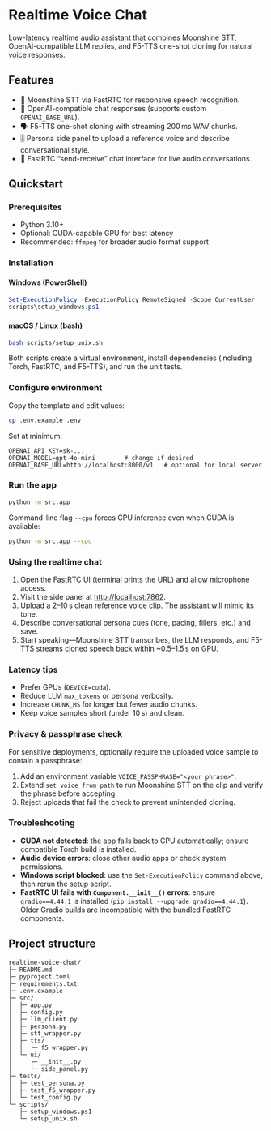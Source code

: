 # Realtime Voice Chat

Low-latency realtime audio assistant that combines Moonshine STT, OpenAI-compatible LLM replies, and F5-TTS one-shot cloning for natural voice responses.

## Features
- 🎤 Moonshine STT via FastRTC for responsive speech recognition.
- 🤖 OpenAI-compatible chat responses (supports custom `OPENAI_BASE_URL`).
- 🗣️ F5-TTS one-shot cloning with streaming 200 ms WAV chunks.
- 🎚️ Persona side panel to upload a reference voice and describe conversational style.
- 🔁 FastRTC “send-receive” chat interface for live audio conversations.

## Quickstart

### Prerequisites
- Python 3.10+
- Optional: CUDA-capable GPU for best latency
- Recommended: `ffmpeg` for broader audio format support

### Installation

#### Windows (PowerShell)
```powershell
Set-ExecutionPolicy -ExecutionPolicy RemoteSigned -Scope CurrentUser
scripts\setup_windows.ps1
```

#### macOS / Linux (bash)
```bash
bash scripts/setup_unix.sh
```

Both scripts create a virtual environment, install dependencies (including Torch, FastRTC, and F5-TTS), and run the unit tests.

### Configure environment
Copy the template and edit values:

```bash
cp .env.example .env
```

Set at minimum:

```
OPENAI_API_KEY=sk-...
OPENAI_MODEL=gpt-4o-mini        # change if desired
OPENAI_BASE_URL=http://localhost:8000/v1   # optional for local server
```

### Run the app
```bash
python -m src.app
```

Command-line flag `--cpu` forces CPU inference even when CUDA is available:

```bash
python -m src.app --cpu
```

### Using the realtime chat
1. Open the FastRTC UI (terminal prints the URL) and allow microphone access.
2. Visit the side panel at [http://localhost:7862](http://localhost:7862).
3. Upload a 2–10 s clean reference voice clip. The assistant will mimic its tone.
4. Describe conversational persona cues (tone, pacing, fillers, etc.) and save.
5. Start speaking—Moonshine STT transcribes, the LLM responds, and F5-TTS streams cloned speech back within ~0.5–1.5 s on GPU.

### Latency tips
- Prefer GPUs (`DEVICE=cuda`).
- Reduce LLM `max_tokens` or persona verbosity.
- Increase `CHUNK_MS` for longer but fewer audio chunks.
- Keep voice samples short (under 10 s) and clean.

### Privacy & passphrase check
For sensitive deployments, optionally require the uploaded voice sample to contain a passphrase:
1. Add an environment variable `VOICE_PASSPHRASE="<your phrase>"`.
2. Extend `set_voice_from_path` to run Moonshine STT on the clip and verify the phrase before accepting.
3. Reject uploads that fail the check to prevent unintended cloning.

### Troubleshooting
- **CUDA not detected**: the app falls back to CPU automatically; ensure compatible Torch build is installed.
- **Audio device errors**: close other audio apps or check system permissions.
- **Windows script blocked**: use the `Set-ExecutionPolicy` command above, then rerun the setup script.
- **FastRTC UI fails with `Component.__init__()` errors**: ensure `gradio==4.44.1` is installed (`pip install --upgrade gradio==4.44.1`). Older Gradio builds are incompatible with the bundled FastRTC components.

## Project structure
```
realtime-voice-chat/
├─ README.md
├─ pyproject.toml
├─ requirements.txt
├─ .env.example
├─ src/
│  ├─ app.py
│  ├─ config.py
│  ├─ llm_client.py
│  ├─ persona.py
│  ├─ stt_wrapper.py
│  ├─ tts/
│  │  └─ f5_wrapper.py
│  └─ ui/
│     ├─ __init__.py
│     └─ side_panel.py
├─ tests/
│  ├─ test_persona.py
│  ├─ test_f5_wrapper.py
│  └─ test_config.py
└─ scripts/
   ├─ setup_windows.ps1
   └─ setup_unix.sh
```
